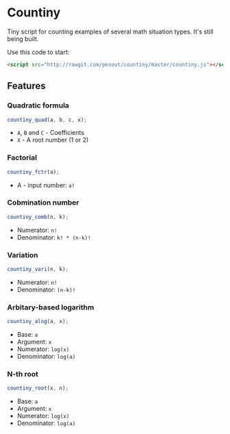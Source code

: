 # Countiny
Tiny script for counting examples of several math situation types. It's still being built.

Use this code to start:

``` html
<script src="http://rawgit.com/pesout/countiny/master/countiny.js"></script>
```

## Features

### Quadratic formula

```javascript
countiny_quad(a, b, c, x);
```

- `A`, `B` and `C` - Coefficients
- `X` - A root number (1 or 2)

### Factorial

```javascript
countiny_fctr(a);
```

- A - input number: `a!`

### Cobmination number

```javascript
countiny_comb(n, k);
```

- Numerator: `n!`
- Denominator: `k! * (n-k)!`

### Variation

```javascript
countiny_vari(n, k);
```

- Numerator: `n!`
- Denominator: `(n-k)!`

### Arbitary-based logarithm

```javascript
countiny_alog(a, x);
```

- Base: `a`
- Argument: `x`
- Numerator: `log(x)`
- Denominator: `log(a)`

### N-th root

```javascript
countiny_root(x, n);
```

- Base: `a`
- Argument: `x`
- Numerator: `log(x)`
- Denominator: `log(a)`
